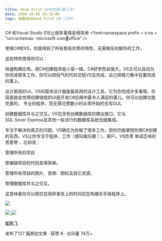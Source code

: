 ```yaml
---
title: Head First C#中文版(第三页)
date: 2008-10-08 20:19:00
tags: 我翻译的Head First C#（习作）
---
```

C#  和Visual Studio IDE让很多事情变得简单  <?xml:namespace prefix = o ns = "urn:schemas-
microsoft-com:office:office" />

使用C#和VS，你就得到了所有那些优秀的特性，无需做任何额外的工作。

这些特性使得你可以：

快速构建应用。用C#创建程序是小菜一碟。C#好学而且强大，VS又可以自动为你完成很多工作。你可以把俗气的代码交给VS去完成，自己把精力集中在要完成的事上。

设计美观的UI。VS的窗体设计器是最易用的设计工具。它为你完成许多事情，你简直就会觉得创建很炫的UI是开发C#应用中最令人满足的事儿。你可以创建功能完善的、
专业的程序，而无需花费数小时从零开始的去写GUI。

创建数据库并与之交互。VS包含有创建数据库的建议接口，它与SQL Sever Express及其他一些流行的数据库系统无缝集成。

专注于解决你真正的问题。VS确实为你做了很多工作，但你仍能掌控你用C#创建的东西。VS让你专注于程序、工作（或叫做乐趣！）、客户。VS负责
单调乏味的苦差使  ，比如说：

管理所有的项目

使编辑项目的代码变得简单。

管理所有项目的图片、音频、图标及其它资源。

管理数据库并与之交互。

这意味着你可以把花在琐碎事务上的时间花在构建杀手级程序上。

![](https://p-blog.csdn.net/images/p_blog_csdn_net/cuipengfei1/EntryImages/20081008/%E6%88%AA%E5%9B%BE00633590939300208750.jpg)



[ ![](https://profile.csdnimg.cn/5/2/5/3_cuipengfei1)
![](https://g.csdnimg.cn/static/user-reg-year/1x/11.png)
](https://blog.csdn.net/cuipengfei1)

[ 崔鹏飞 ](https://blog.csdn.net/cuipengfei1)

发布了127 篇原创文章  ·  获赞 8  ·  访问量 74万+

